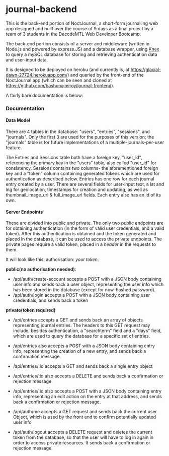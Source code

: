 # journal-backend

This is the back-end portion of NoctJournal, a short-form journalling web app designed and built over the course of 9 days as a final project by a team of 3 students in the DecodeMTL Web Developer Bootcamp. 

The back-end portion consists of a server and middleware (written in Node.js and powered by express.JS) and a database wrapper, using [Knex](knexjs.org) to query a mySQL database for storing and retrieving authentication data and user-input data.

It is designed to be deployed on heroku (and currently is, at https://glacial-dawn-27724.herokuapp.com/)
and queried by the front-end of the NoctJournal app (which can be seen and cloned at https://github.com/bashunaimiroy/journal-frontend).

A fairly bare documentation is below:

### Documentation

#### Data Model

There are 4 tables in the database: "users", "entries", "sessions", and "journals". 
Only the first 3 are used for the purposes of this version; the "journals" table is for future implementations of a multiple-journals-per-user feature.

The Entries and Sessions table both have a foreign key, "user_id", referencing the primary key in the "users" table, also called "user_id" for consistency. 
Sessions contains two columns- the aforementioned foreign key and a "token" column containing generated tokens which are used for authentication as described below. 
Entries has one row for each journal entry created by a user. There are several fields for user-input text, a lat and lng for geolocation, timestamps for creation and updating, as well as thumbnail_image_url & full_image_url fields. Each entry also has an id of its own.

#### Server Endpoints

These are divided into public and private. The only two public endpoints are for obtaining authentication (in the form of valid user credentials, and a valid token). After this authentication is obtained and the token generated and placed in the database, it can be used to access the private endpoints. The private pages require a valid token, placed in a *header* in the requests to them. 

It will look like this: authorisation: *your token*.


**public(no authorisation needed)**:
* /api/auth/create-account accepts a POST with a JSON body containing user info and sends back a user object, representing
the user info which has been stored in the database (except for now-hashed password).
* /api/auth/login accepts a POST with a JSON body containing user credentials, and sends back a token

**private(token required)**
* /api/entries accepts a GET and sends back an array of objects representing journal entries. The headers to this GET request 
may include, besides authentication, a "searchterm" field and a "days" field, which are used to query the database for a specific set of entries.
* /api/entries also accepts a POST with a JSON body containing entry info, representing the creation of a new entry, 
and sends back a confirmation message.

* /api/entries/:id accepts a GET and sends back a single entry object
* /api/entries/:id also accepts a DELETE and sends back a confirmation or rejection message.
* /api/entries/:id also accepts a POST with a JSON body containing entry info, representing an edit action on the entry at that address,
and sends back a confirmation or rejection message.
* /api/auth/me accepts a GET request and sends back the current user Object, which is used by the front end to confirm potentially updated user info
* /api/auth/logout accepts a DELETE request and deletes the current token from the database, so that the user will have to log in again in order to access private resources. It sends back a confirmation or rejection message.


